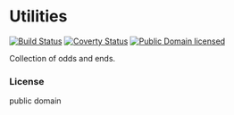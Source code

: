 # Utilities

[![Build Status](https://travis-ci.org/republic-of-almost/utilities.svg?branch=master)](https://travis-ci.org/republic-of-almost/utilities)
[![Coverty Status](https://img.shields.io/coverity/scan/11897.svg)](https://scan.coverity.com/projects/roa_utilities)
[![Public Domain licensed](https://img.shields.io/badge/license-publicdomain-blue.svg)](#)

Collection of odds and ends.

### License 


public domain
